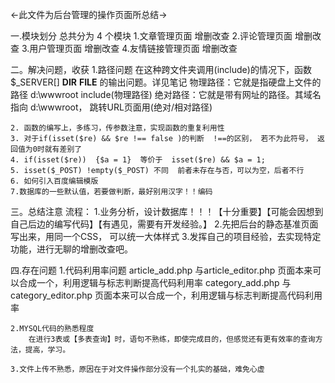 <-此文件为后台管理的操作页面所总结->

一.模块划分
	总共分为 4 个模块
		1.文章管理页面 增删改查
		2.评论管理页面 增删改查
		3.用户管理页面 增删改查
		4.友情链接管理页面 增删改查


二。解决问题，收获
	1.路径问题
		在这种跨文件夹调用(include)的情况下，函数$_SERVER[]  __DIR__ __FILE__ 的输出问题。详见笔记
		物理路径：它就是指硬盘上文件的路径 d:\wwwroot  include(物理路径)
		绝对路径：它就是带有网址的路径。其域名指向 d:\wwwroot，  跳转URL页面用(绝对/相对路径)
	
	2. 函数的编写上，多练习，传参数注意，实现函数的重复利用性
	3. 对于if(isset($re) && $re !== false )的判断  !==的区别， 若不为此符号， 返回值为0时就有差别了
	4. if(isset($re))  {$a = 1}  等价于  isset($re) && $a = 1;
	5. isset($_POST) !empty($_POST) 不同  前者未存在与否，可以为空，后者不行
	6. 如何引入百度编辑模版
	7.数据库的一些默认值，若要做判断，最好别用汉字！！编码

三。总结注意
	流程： 
		1.业务分析，设计数据库！！！【十分重要】【可能会因想到自己后边的编写代码】【有遇见，需要有开发经验。】
		2.先把后台的静态基准页面写出来，用同一个CSS， 可以统一大体样式
		3.发挥自己的项目经验，去实现特定功能，进行无聊的增删改查吧。



四.存在问题
	1.代码利用率问题
		article_add.php 与article_editor.php 页面本来可以合成一个，利用逻辑与标志判断提高代码利用率
		category_add.php 与 category_editor.php 页面本来可以合成一个，利用逻辑与标志判断提高代码利用率

	2.MYSQL代码的熟悉程度
		在进行3表或【多表查询】时，语句不熟练，即使完成目的，但感觉还有更有效率的查询方法，提高，学习。

	3.文件上传不熟悉，原因在于对文件操作部分没有一个扎实的基础，难免心虚